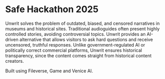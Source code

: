 # Safe Hackathon 2025

Unwrit solves the problem of outdated, biased, and censored narratives in museums and historical sites. 
Traditional audioguides often present highly controlled stories, avoiding controversial topics.
Unwrit provides an AI-driven alternative that allows visitors to ask hard questions and receive uncensored, truthful responses. 
Unlike government-regulated AI or politically correct commercial platforms, Unwrit ensures historical transparency, since the content comes straight from historical content creators.

Built using Fileverse, Game and Venice AI.

